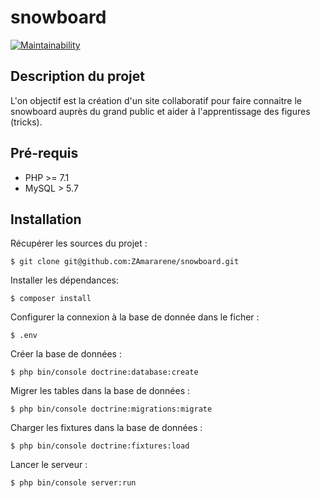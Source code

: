 # snowboard
[![Maintainability](https://api.codeclimate.com/v1/badges/9655c3ef05dcfc6cfc86/maintainability)](https://codeclimate.com/github/ZAmararene/snowboard/maintainability)

## Description du projet
L'on objectif est la création d'un site collaboratif pour faire connaitre le snowboard auprès du grand public et aider à l'apprentissage des figures (tricks).

## Pré-requis
* PHP >= 7.1
* MySQL > 5.7

## Installation
Récupérer les sources du projet :
```
$ git clone git@github.com:ZAmararene/snowboard.git
```

Installer les dépendances:
```
$ composer install
```

Configurer la connexion à la base de donnée dans le ficher :
```
$ .env
```

Créer la base de données :
```
$ php bin/console doctrine:database:create
```

Migrer les tables dans la base de données :
```
$ php bin/console doctrine:migrations:migrate
```

Charger les fixtures dans la base de données :
```
$ php bin/console doctrine:fixtures:load
```

Lancer le serveur :
```
$ php bin/console server:run
```

